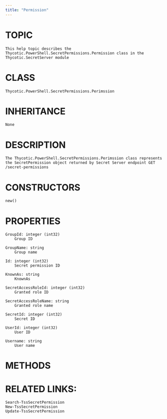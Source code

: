 ```yaml
---
title: "Permission"
---
```


# TOPIC
    This help topic describes the Thycotic.PowerShell.SecretPermissions.Permission class in the Thycotic.SecretServer module

# CLASS
    Thycotic.PowerShell.SecretPermissions.Perimssion

# INHERITANCE
    None

# DESCRIPTION
    The Thycotic.PowerShell.SecretPermissions.Perimssion class represents the SecretPermission object returned by Secret Server endpoint GET /secret-permissions

# CONSTRUCTORS
    new()

# PROPERTIES
    GroupId: integer (int32)
        Group ID

    GroupName: string
        Group name

    Id: integer (int32)
        Secret permission ID

    KnownAs: string
        KnownAs

    SecretAccessRoleId: integer (int32)
        Granted role ID

    SecretAccessRoleName: string
        Granted role name

    SecretId: integer (int32)
        Secret ID

    UserId: integer (int32)
        User ID

    Username: string
        User name

# METHODS

# RELATED LINKS:
    Search-TssSecretPermission
    New-TssSecretPermission
    Update-TssSecretPermission